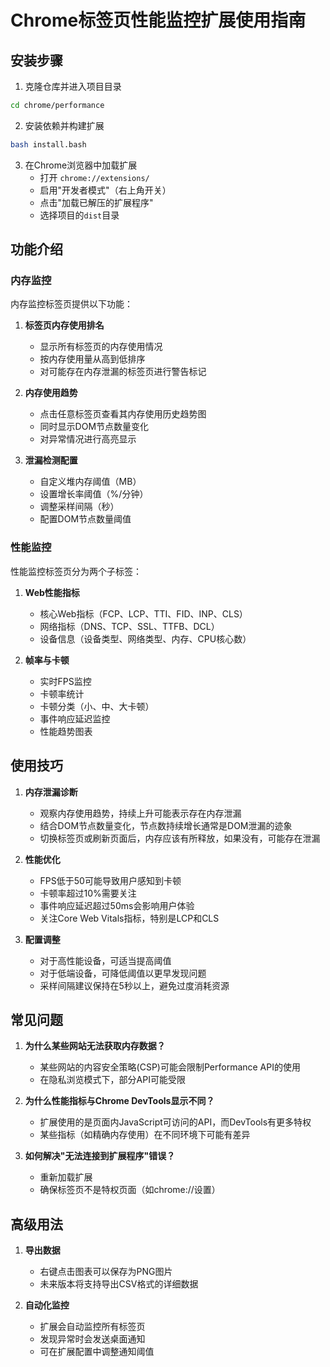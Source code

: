 # Chrome标签页性能监控扩展使用指南

## 安装步骤

1. 克隆仓库并进入项目目录
```bash
cd chrome/performance
```

2. 安装依赖并构建扩展
```bash
bash install.bash
```

3. 在Chrome浏览器中加载扩展
   - 打开 `chrome://extensions/`
   - 启用"开发者模式"（右上角开关）
   - 点击"加载已解压的扩展程序"
   - 选择项目的`dist`目录

## 功能介绍

### 内存监控

内存监控标签页提供以下功能：

1. **标签页内存使用排名**
   - 显示所有标签页的内存使用情况
   - 按内存使用量从高到低排序
   - 对可能存在内存泄漏的标签页进行警告标记

2. **内存使用趋势**
   - 点击任意标签页查看其内存使用历史趋势图
   - 同时显示DOM节点数量变化
   - 对异常情况进行高亮显示

3. **泄漏检测配置**
   - 自定义堆内存阈值（MB）
   - 设置增长率阈值（%/分钟）
   - 调整采样间隔（秒）
   - 配置DOM节点数量阈值

### 性能监控

性能监控标签页分为两个子标签：

1. **Web性能指标**
   - 核心Web指标（FCP、LCP、TTI、FID、INP、CLS）
   - 网络指标（DNS、TCP、SSL、TTFB、DCL）
   - 设备信息（设备类型、网络类型、内存、CPU核心数）

2. **帧率与卡顿**
   - 实时FPS监控
   - 卡顿率统计
   - 卡顿分类（小、中、大卡顿）
   - 事件响应延迟监控
   - 性能趋势图表

## 使用技巧

1. **内存泄漏诊断**
   - 观察内存使用趋势，持续上升可能表示存在内存泄漏
   - 结合DOM节点数量变化，节点数持续增长通常是DOM泄漏的迹象
   - 切换标签页或刷新页面后，内存应该有所释放，如果没有，可能存在泄漏

2. **性能优化**
   - FPS低于50可能导致用户感知到卡顿
   - 卡顿率超过10%需要关注
   - 事件响应延迟超过50ms会影响用户体验
   - 关注Core Web Vitals指标，特别是LCP和CLS

3. **配置调整**
   - 对于高性能设备，可适当提高阈值
   - 对于低端设备，可降低阈值以更早发现问题
   - 采样间隔建议保持在5秒以上，避免过度消耗资源

## 常见问题

1. **为什么某些网站无法获取内存数据？**
   - 某些网站的内容安全策略(CSP)可能会限制Performance API的使用
   - 在隐私浏览模式下，部分API可能受限

2. **为什么性能指标与Chrome DevTools显示不同？**
   - 扩展使用的是页面内JavaScript可访问的API，而DevTools有更多特权
   - 某些指标（如精确内存使用）在不同环境下可能有差异

3. **如何解决"无法连接到扩展程序"错误？**
   - 重新加载扩展
   - 确保标签页不是特权页面（如chrome://设置）

## 高级用法

1. **导出数据**
   - 右键点击图表可以保存为PNG图片
   - 未来版本将支持导出CSV格式的详细数据

2. **自动化监控**
   - 扩展会自动监控所有标签页
   - 发现异常时会发送桌面通知
   - 可在扩展配置中调整通知阈值